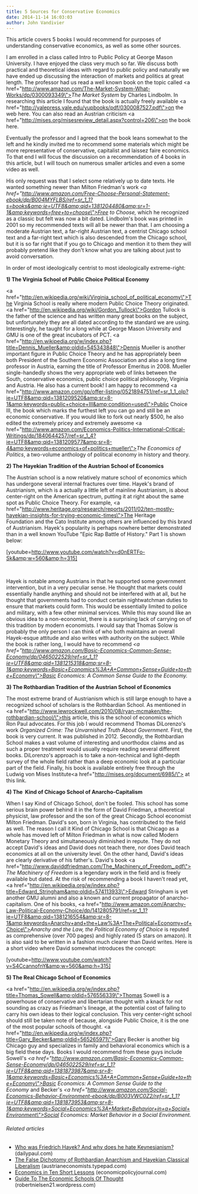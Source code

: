 ```yaml
---
title: 5 Sources for Conservative Economics
date: 2014-11-14 16:03:03
author: John Vandivier
---
```




This article covers 5 books I would recommend for purposes of understanding conservative economics, as well as some other sources.

I am enrolled in a class called Intro to Public Policy at George Mason University. I have enjoyed the class very much so far. We discuss both practical and theoretical ideas with regard to public policy and naturally we have ended up discussing the interaction of markets and politics at great length. The professor had us read a well known book on the topic called <a href=\"http://www.amazon.com/The-Market-System-What-Works/dp/0300093349\"><em>The Market System</em></a> by Charles Lindbolm. In researching this article I found that the book is actually freely available <a href=\"http://yalepress.yale.edu/yupbooks/pdf/0300087527.pdf\">on the web here</a>. You can also read an Austrian criticism <a href=\"http://mises.org/misesreview_detail.aspx?control=206\">on the book here</a>.

Eventually the professor and I agreed that the book leans somewhat to the left and he kindly invited me to recommend some materials which might be more representative of conservative, capitalist and laissez faire economics. To that end I will focus the discussion on a recommendation of 4 books in this article, but I will touch on numerous smaller articles and even a some video as well.

His only request was that I select some relatively up to date texts. He wanted something newer than Milton Friedman's work <em><a href=\"http://www.amazon.com/Free-Choose-Personal-Statement-ebook/dp/B004MYFLBS/ref=sr_1_1?s=books&amp;ie=UTF8&amp;qid=1381204480&amp;sr=1-1&amp;keywords=free+to+choose\">Free to Choose</a>, </em>which he recognized as a classic but felt was now a bit dated. Lindbolm's book was printed in 2001 so my recommended texts will all be newer than that. I am choosing a moderate Austrian text, a far-right Austrian text, a centrist Chicago school text and a far-right text which is also descended from the Chicago school, but it is so far right that if you go to Chicago and mention it to them they will probably pretend like they don't know what you are talking about just to avoid conversation.

In order of most ideologically centrist to most ideologically extreme-right:

<strong>1) The Virginia School of Public Choice Political Economy</strong>

<a href=\"http://en.wikipedia.org/wiki/Virginia_school_of_political_economy\">The Virginia School</a> is really where modern Public Choice Theory originated. <a href=\"http://en.wikipedia.org/wiki/Gordon_Tullock\">Gordon Tullock</a> is the father of the science and has written many great books on the subject, but unfortunately they are all dated according to the standard we are using. Interestingly, he taught for a long while at George Mason University and GMU is one of the great incubators of PCT. <a href=\"http://en.wikipedia.org/w/index.php?title=Dennis_Mueller&amp;oldid=545343848\">Dennis Mueller</a> is another important figure in Public Choice Theory and he has appropriately been both President of the Southern Economic Association and also a long time professor in Austria, earning the title of Professor Emeritus in 2008. Mueller single-handedly shows the very appropriate web of links between the South, conservative economics, public choice political philosophy, Virginia and Austria. He also has a current book! I am happy to recommend <a href=\"http://www.amazon.com/gp/offer-listing/0521894751/ref=sr_1_1_olp?ie=UTF8&amp;qid=1381209520&amp;sr=8-1&amp;keywords=public+choice+III&amp;condition=used\">Public Choice III</a>, the book which marks the furthest left you can go and still be an economic conservative. If you would like to fork out nearly $500, he also edited the extremely pricey and extremely awesome <a href=\"http://www.amazon.com/Economics-Politics-International-Critical-Writings/dp/1840644257/ref=sr_1_4?ie=UTF8&amp;qid=1381209577&amp;sr=8-4&amp;keywords=economics+of+politics+mueller\"><em>The Economics of Politics</em></a>, a two-volume anthology of political economy in history and theory.

<strong>2) The Hayekian Tradition of the Austrian School of Economics</strong>

The Austrian school is a now relatively mature school of economics which has undergone several internal fractures over time. Hayek's brand of Austrianism, which is a actually a little left of mainline Austrianism, is about center-right on the American spectrum, putting it at right about the same spot as Public Choice Theory. For example, <a href=\"http://www.heritage.org/research/reports/2011/02/ten-mostly-hayekian-insights-for-trying-economic-times\">The Heritage Foundation</a> and the Cato Institute among others are influenced by this brand of Austrianism. Hayek's popularity is perhaps nowhere better demonstrated than in a well known YouTube \"Epic Rap Battle of History.\" Part 1 is shown below:

[youtube=http://www.youtube.com/watch?v=d0nERTFo-Sk&amp;w=560&amp;h=315]

&nbsp;

Hayek is notable among Austrians in that he supported some government intervention, but in a very peculiar sense. He thought that markets could essentially handle anything and should not be interfered with at all, but he thought that governments had to conduct certain nightwatchman duties to ensure that markets could form. This would be essentially limited to police and military, with a few other minimal services. While this may sound like an obvious idea to a non-economist, there is a surprising lack of carrying on of this tradition by modern economists. I would say that Thomas Solow is probably the only person I can think of who both maintains an overall Hayek-esque attitude and also writes with authority on the subject. While the book is rather long, I would have to recommend <i><a href=\"http://www.amazon.com/Basic-Economics-Common-Sense-Economy/dp/0465022529/ref=sr_1_1?ie=UTF8&amp;qid=1381215318&amp;sr=8-1&amp;keywords=Basic+Economics%3A+A+Common+Sense+Guide+to+the+Economy\">Basic Economics: A Common Sense Guide to the Economy</a>.</i>

<strong>3) The Rothbardian Tradition of the Austrian School of Economics</strong>

The most extreme brand of Austrianism which is still large enough to have a recognized school of scholars is the Rothbardian School. As mentioned in <a href=\"http://www.lewrockwell.com/2010/08/ryan-mcmaken/the-rothbardian-school/\">this article</a>, this is the school of economics which Ron Paul advocates. For this job I would recommend Thomas DiLorenzo's work <em>Organized Crime: The Unvarnished Truth About Government</em>. First, the book is very current. It was published in 2012. Secondly, the Rothbardian School makes a vast volume of interesting and unorthodox claims and as such a proper treatment would usually require reading several different books. DiLorenzo's approach is to take a non-technical and light-depth survey of the whole field rather than a deep economic look at a particular part of the field. Finally, his book is available entirely free through the Ludwig von Mises Institute<a href=\"http://mises.org/document/6985/\"> at this link</a>.

<strong>4) The  Kind of Chicago School of Anarcho-Capitalism</strong>

When I say Kind of Chicago School, don't be fooled. This school has some serious brain power behind it in the form of David Friedman, a theoretical physicist, law professor and the son of the great Chicago School economist Milton Friedman. David's son, born in Virginia, has contributed to the field as well. The reason I call it Kind of Chicago School is that Chicago as a whole has moved left of Milton Friedman in what is now called Modern Monetary Theory and simultaneously diminished in repute. They do not accept David's ideas and David does not teach there, nor does David teach economics at all on the university level. On the other hand, David's ideas are clearly derivative of his father's. David's book <a href=\"http://www.daviddfriedman.com/The_Machinery_of_Freedom_.pdf\"><em>The Machinery of Freedom</em></a> is a legendary work in the field and is freely available but dated. At the risk of recommending a book I haven't read yet, <a href=\"http://en.wikipedia.org/w/index.php?title=Edward_Stringham&amp;oldid=574113933\">Edward Stringham</a> is yet another GMU alumni and also a known and current propagator of anarcho-capitalism. One of his books, <a href=\"http://www.amazon.com/Anarchy-Law-Political-Economy-Choice/dp/1412805791/ref=sr_1_1?ie=UTF8&amp;qid=1381216554&amp;sr=8-1&amp;keywords=Anarchy+and+the+Law%3A+The+Political+Economy+of+Choice\"><em>Anarchy and the Law, the Political Economy of Choice</em></a> is reputed as comprehensive (over 700 pages) and highly rated (5 stars on amazon). It is also said to be written in a fashion much clearer than David writes. Here is a short video where David somewhat introduces the concept:

[youtube=http://www.youtube.com/watch?v=S4CcannofnY&amp;w=560&amp;h=315]

<strong>5) The Real Chicago School of Economics</strong>

<a href=\"http://en.wikipedia.org/w/index.php?title=Thomas_Sowell&amp;oldid=576556339\">Thomas Sowell</a> is a powerhouse of conservative and libertarian thought with a knack for not sounding as crazy as Friedman's lineage, at the potential cost of failing to carry his own ideas to their logical conclusion. This very center-right school should still be taken note of because, alongside Public Choice, it is the one of the most popular schools of thought. <a href=\"http://en.wikipedia.org/w/index.php?title=Gary_Becker&amp;oldid=565265971\">Gary Becker</a> is another big Chicago guy and specializes in family and behavioral economics which is a big field these days. Books I would recommend from these guys include Sowell's <em><a href=\"http://www.amazon.com/Basic-Economics-Common-Sense-Economy/dp/0465022529/ref=sr_1_1?ie=UTF8&amp;qid=1381873987&amp;sr=8-1&amp;keywords=Basic+Economics%3A+A+Common+Sense+Guide+to+the+Economy\">Basic Economics: A Common Sense Guide to the Economy</a> </em>and Becker's <em><a href=\"http://www.amazon.com/Social-Economics-Behavior-Environment-ebook/dp/B003VWC0Z2/ref=sr_1_1?ie=UTF8&amp;qid=1381873953&amp;sr=8-1&amp;keywords=Social+Economics%3A+Market+Behavior+in+a+Social+Environment\">Social Economics: Market Behavior in a Social Environment</a>.</em>
<h6 class=\"zemanta-related-title\" style=\"font-size:1em;\">Related articles</h6>
<ul class=\"zemanta-article-ul\">
	<li class=\"zemanta-article-ul-li\"><a href=\"http://www.dailypaul.com/300451/who-was-friedrich-hayek-and-why-does-he-hate-keynesianism\" target=\"_blank\">Who was Friedrich Hayek? And why does he hate Keynesianism?</a> (dailypaul.com)</li>
	<li class=\"zemanta-article-ul-li\"><a href=\"http://austrianeconomists.typepad.com/weblog/2009/12/the-false-dichotomy-of-rothbardian-anarchism-and-hayekian-classical-liberalism.html\" target=\"_blank\">The False Dichotomy of Rothbardian Anarchism and Hayekian Classical Liberalism</a> (austrianeconomists.typepad.com)</li>
	<li class=\"zemanta-article-ul-li\"><a href=\"http://www.economicpolicyjournal.com/2013/09/economics-in-ten-short-lessons.html\" target=\"_blank\">Economics in Ten Short Lessons</a> (economicpolicyjournal.com)</li>
	<li class=\"zemanta-article-ul-li\"><a href=\"http://robertnielsen21.wordpress.com/2013/10/06/guide-to-the-economic-schools-of-thought/\" target=\"_blank\">Guide To The Economic Schools Of Thought</a> (robertnielsen21.wordpress.com)</li>
</ul>
